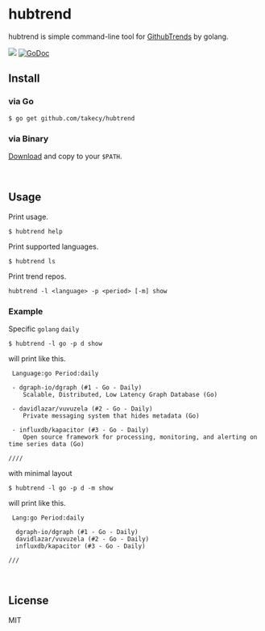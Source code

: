 # hubtrend
hubtrend is simple command-line tool for [GithubTrends](https://github.com/trending) by golang.

![](https://img.shields.io/badge/golang-1.5.1-blue.svg?style=flat)
[![GoDoc](https://godoc.org/github.com/takecy/hubtrend?status.svg)](https://godoc.org/github.com/takecy/hubtrend)

## Install
### via Go
```shell
$ go get github.com/takecy/hubtrend
```
### via Binary
[Download](https://github.com/takecy/hubtrend/releases) and copy to your `$PATH`.

<br/>

## Usage
Print usage.
```shell
$ hubtrend help
```

Print supported languages.
```shell
$ hubtrend ls
```

Print trend repos.
```shell
hubtrend -l <language> -p <period> [-m] show
```

### Example
Specific `golang` `daily`
```shell
$ hubtrend -l go -p d show
```
will print like this.
```
 Language:go Period:daily

 - dgraph-io/dgraph (#1 - Go - Daily)
    Scalable, Distributed, Low Latency Graph Database (Go)

 - davidlazar/vuvuzela (#2 - Go - Daily)
    Private messaging system that hides metadata (Go)

 - influxdb/kapacitor (#3 - Go - Daily)
    Open source framework for processing, monitoring, and alerting on time series data (Go)

////
```

with minimal layout
```shell
$ hubtrend -l go -p d -m show
```
will print like this.
```
 Lang:go Period:daily

  dgraph-io/dgraph (#1 - Go - Daily)
  davidlazar/vuvuzela (#2 - Go - Daily)
  influxdb/kapacitor (#3 - Go - Daily)

///
```

<br/>

## License
MIT
